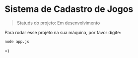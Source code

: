 <h1>Sistema de Cadastro de Jogos</h1>

> Statuds do projeto: Em desenvolvimento

Para rodar esse projeto na sua máquina, por favor digite:

```
node app.js

```
=)